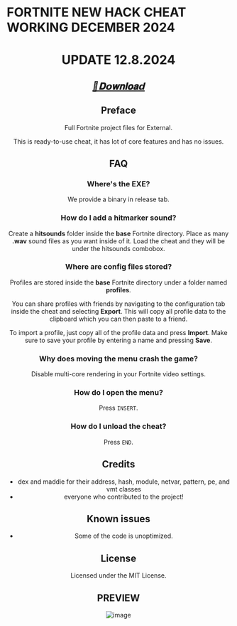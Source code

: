 # FORTNITE NEW HACK CHEAT WORKING DECEMBER 2024

<div align="center">

# UPDATE 12.8.2024

## ***[📁𝐃𝗼𝐰𝐧𝐥𝐨𝐚𝗱](https://pastebin.com/zwGphvgA)***




## Preface 
Full Fortnite project files for External. 
 
This is ready-to-use cheat, it has lot of core features and has no issues.
  

    
## FAQ 
### Where's the EXE?
We provide a binary in release tab.

### How do I add a hitmarker sound?
Create a **hitsounds** folder inside the **base** Fortnite directory.
Place as many **.wav** sound files as you want inside of it. Load the cheat and they will be under the hitsounds combobox.

### Where are config files stored?
Profiles are stored inside the **base** Fortnite directory under a folder named **profiles**.

You can share profiles with friends by navigating to the configuration tab inside the cheat and selecting **Export**. This will copy all profile data to the clipboard which you can then paste to a friend.

To import a profile, just copy all of the profile data and press **Import**. Make sure to save your profile by entering a name and pressing **Save**.

### Why does moving the menu crash the game?
Disable multi-core rendering in your Fortnite video settings.

### How do I open the menu?
Press `INSERT`.

### How do I unload the cheat?
Press `END`.

## Credits 
- dex and maddie for their address, hash, module, netvar, pattern, pe, and vmt classes
- everyone who contributed to the project!

## Known issues
- Some of the code is unoptimized.

## License
Licensed under the MIT License.   

## PREVIEW 

![image](https://github.com/user-attachments/assets/6e5fb75b-2a0d-42b5-a578-1e7e1af9d387)
